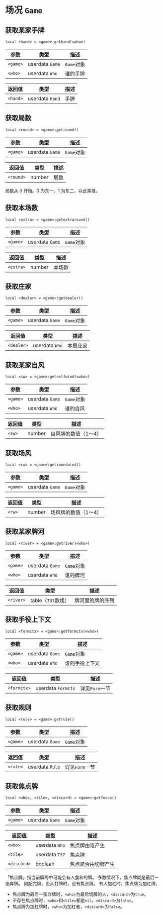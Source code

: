 # 场况 `Game`

## 获取某家手牌

`local <hand> = <game>:gethand(<who>)`

参数 | 类型 | 描述
---- | ---- | ----
`<game>` | userdata `Game` | `Game`对象
`<who>` | userdata `Who` | 谁的手牌

返回值 | 类型 | 描述
------ | ---- | ----
`<hand>` | userdata `Hand` | 手牌

## 获取局数

`local <round> = <game>:getround()`

参数 | 类型 | 描述
---- | ---- | ----
`<game>` | userdata `Game` | `Game`对象

返回值 | 类型 | 描述
------ | ---- | ----
`<round>` | number | 局数

局数从 0 开始。0 为东一，1 为东二，以此类推。

## 获取本场数

`local <extra> = <game>:getextraround()`

参数 | 类型 | 描述
---- | ---- | ----
`<game>` | userdata `Game` | `Game`对象

返回值 | 类型 | 描述
------ | ---- | ----
`<extra>` | number | 本场数

## 获取庄家

`local <dealer> = <game>:getdealer()`

参数 | 类型 | 描述
---- | ---- | ----
`<game>` | userdata `Game` | `Game`对象

返回值 | 类型 | 描述
------ | ---- | ----
`<dealer>` | userdata `Who` | 本局庄家

## 获取某家自风

`local <sw> = <game>:getselfwind(<who>)`

参数 | 类型 | 描述
---- | ---- | ----
`<game>` | userdata `Game` | `Game`对象
`<who>` | userdata `Who` | 谁的自风

返回值 | 类型 | 描述
------ | ---- | ----
`<sw>` | number | 自风牌的数值（1～4）

## 获取场风

`local <rw> = <game>:getroundwind()`

参数 | 类型 | 描述
---- | ---- | ----
`<game>` | userdata `Game` | `Game`对象

返回值 | 类型 | 描述
------ | ---- | ----
`<rw>` | number | 场风牌的数值（1～4）

## 获取某家牌河

`local <river> = <game>:getriver(<who>)`

参数 | 类型 | 描述
---- | ---- | ----
`<game>` | userdata `Game` | `Game`对象
`<who>` | userdata `Who` | 谁的牌河

返回值 | 类型 | 描述
------ | ---- | ----
`<river>` | table（`T37`数组） | 牌河里的牌的序列

## 获取手役上下文

`local <formctx> = <game>:getformctx(<who>)`

参数 | 类型 | 描述
---- | ---- | ----
`<game>` | userdata `Game` | `Game`对象
`<who>` | userdata `Who` | 谁的手役上下文

返回值 | 类型 | 描述
------ | ---- | ----
`<formctx>` | userdata `Formctx` | 详见`Form`一节

## 获取规则

`local <rule> = <game>:getrule()`

参数 | 类型 | 描述
---- | ---- | ----
`<game>` | userdata `Game` | `Game`对象

返回值 | 类型 | 描述
------ | ---- | ----
`<rule>` | userdata `Rule` | 详见`Form`一节

## 获取焦点牌

`local <who>, <tile>, <discard> = <game>:getfocus()`

参数 | 类型 | 描述
---- | ---- | ----
`<game>` | userdata `Game` | `Game`对象

返回值 | 类型 | 描述
------ | ---- | ----
`<who>` | userdata `Who` | 焦点牌由谁产生
`<tile>` | userdata `T37` | 焦点牌
`<discard>` | boolean | 焦点是否由切牌产生

「焦点牌」指当前牌局中可能会有人食和的牌。
多数情况下，焦点牌就是最后一张弃牌。
刚配完牌，没人打牌时，没有焦点牌。
有人加杠时，焦点牌为加杠牌。

- 焦点牌为最后一张弃牌时，`<who>`为最后切牌的人，`<discard>`为`true`。
- 不存在焦点牌时，`<who>`和`<tile>`都是`nil`，`<discard>`为`false`。
- 焦点牌为加杠牌时，`<who>`为加杠者，`<discard>`为`false`。

